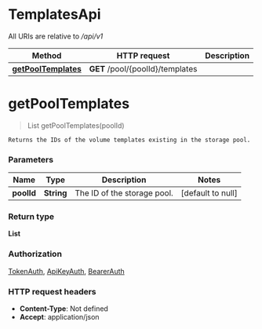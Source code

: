 # TemplatesApi

All URIs are relative to */api/v1*

| Method | HTTP request | Description |
|------------- | ------------- | -------------|
| [**getPoolTemplates**](TemplatesApi.md#getPoolTemplates) | **GET** /pool/{poolId}/templates |  |


<a name="getPoolTemplates"></a>
# **getPoolTemplates**
> List getPoolTemplates(poolId)



    Returns the IDs of the volume templates existing in the storage pool.

### Parameters

|Name | Type | Description  | Notes |
|------------- | ------------- | ------------- | -------------|
| **poolId** | **String**| The ID of the storage pool. | [default to null] |

### Return type

**List**

### Authorization

[TokenAuth](../README.md#TokenAuth), [ApiKeyAuth](../README.md#ApiKeyAuth), [BearerAuth](../README.md#BearerAuth)

### HTTP request headers

- **Content-Type**: Not defined
- **Accept**: application/json

